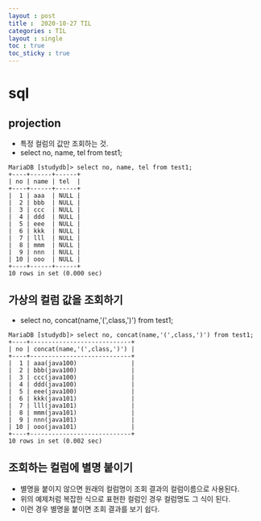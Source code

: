 ```yaml
---
layout : post
title :  2020-10-27 TIL
categories : TIL
layout : single
toc : true 
toc_sticky : true
---
```


# sql

## projection
- 특정 컬럼의 값만 조회하는 것.
- select no, name, tel from test1;

```
MariaDB [studydb]> select no, name, tel from test1;
+----+------+------+
| no | name | tel  |
+----+------+------+
|  1 | aaa  | NULL |
|  2 | bbb  | NULL |
|  3 | ccc  | NULL |
|  4 | ddd  | NULL |
|  5 | eee  | NULL |
|  6 | kkk  | NULL |
|  7 | lll  | NULL |
|  8 | mmm  | NULL |
|  9 | nnn  | NULL |
| 10 | ooo  | NULL |
+----+------+------+
10 rows in set (0.000 sec)
```

## 가상의 컬럼 값을 조회하기
- select no, concat(name,'(',class,')') from test1;

```
MariaDB [studydb]> select no, concat(name,'(',class,')') from test1;
+----+----------------------------+
| no | concat(name,'(',class,')') |
+----+----------------------------+
|  1 | aaa(java100)               |
|  2 | bbb(java100)               |
|  3 | ccc(java100)               |
|  4 | ddd(java100)               |
|  5 | eee(java100)               |
|  6 | kkk(java101)               |
|  7 | lll(java101)               |
|  8 | mmm(java101)               |
|  9 | nnn(java101)               |
| 10 | ooo(java101)               |
+----+----------------------------+
10 rows in set (0.002 sec)
```

## 조회하는 컬럼에 별명 붙이기 
- 별명을 붙이지 않으면 원래의 컬럼명이 조회 결과의 컬럼이름으로 사용된다.
- 위의 예제처럼 복잡한 식으로 표현한 컬럼인 경우 컬럼명도 그 식이 된다.
- 이런 경우 별명을 붙이면 조회 결과를 보기 쉽다.
```
```

##

```
```



##

```
```